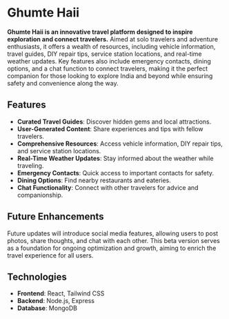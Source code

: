 # Ghumte Haii

**Ghumte Haii is an innovative travel platform designed to inspire exploration and connect travelers.** Aimed at solo travelers and adventure enthusiasts, it offers a wealth of resources, including vehicle information, travel guides, DIY repair tips, service station locations, and real-time weather updates. Key features also include emergency contacts, dining options, and a chat function to connect travelers, making it the perfect companion for those looking to explore India and beyond while ensuring safety and convenience along the way.

## Features

- **Curated Travel Guides**: Discover hidden gems and local attractions.
- **User-Generated Content**: Share experiences and tips with fellow travelers.
- **Comprehensive Resources**: Access vehicle information, DIY repair tips, and service station locations.
- **Real-Time Weather Updates**: Stay informed about the weather while traveling.
- **Emergency Contacts**: Quick access to important contacts for safety.
- **Dining Options**: Find nearby restaurants and eateries.
- **Chat Functionality**: Connect with other travelers for advice and companionship.

## Future Enhancements

Future updates will introduce social media features, allowing users to post photos, share thoughts, and chat with each other. This beta version serves as a foundation for ongoing optimization and growth, aiming to enrich the travel experience for all users.

## Technologies

- **Frontend**: React, Tailwind CSS
- **Backend**: Node.js, Express
- **Database**: MongoDB
